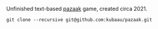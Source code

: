 Unfinished text-based [pazaak](https://starwars.fandom.com/wiki/Pazaak/Legends) game, created circa 2021.

`git clone --recursive git@github.com:kubaau/pazaak.git`
